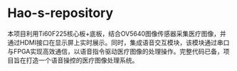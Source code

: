 # Hao-s-repository
本项目利用Ti60F225核心板+底板，结合OV5640图像传感器采集医疗图像，并通过HDMI接口在显示屏上实时展示。同时，集成语音交互模块，该模块通过串口与FPGA实现高效通信，以语音指令驱动医疗图像的处理操作。完整代码已备，项目旨在打造一个语音操控的医疗图像处理系统。
